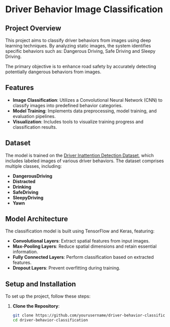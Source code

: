 # Driver Behavior Image Classification

## Project Overview

This project aims to classify driver behaviors from images using deep learning techniques. By analyzing static images, the system identifies specific behaviors such as: Dangerous Driving, Safe Driving and Sleepy Driving.

The primary objective is to enhance road safety by accurately detecting potentially dangerous behaviors from images.

## Features

- **Image Classification**: Utilizes a Convolutional Neural Network (CNN) to classify images into predefined behavior categories.
- **Model Training**: Implements data preprocessing, model training, and evaluation pipelines.
- **Visualization**: Includes tools to visualize training progress and classification results.

## Dataset

The model is trained on the [Driver Inattention Detection Dataset](https://www.kaggle.com/datasets/zeyad1mashhour/driver-inattention-detection-dataset), which includes labeled images of various driver behaviors. The dataset comprises multiple classes, including:

- **DangerousDriving**
- **Distracted**
- **Drinking**
- **SafeDriving**
- **SleepyDriving**
- **Yawn**

## Model Architecture

The classification model is built using TensorFlow and Keras, featuring:

- **Convolutional Layers**: Extract spatial features from input images.
- **Max-Pooling Layers**: Reduce spatial dimensions and retain essential information.
- **Fully Connected Layers**: Perform classification based on extracted features.
- **Dropout Layers**: Prevent overfitting during training.

## Setup and Installation

To set up the project, follow these steps:

1. **Clone the Repository**:

   ```bash
   git clone https://github.com/yourusername/driver-behavior-classification.git
   cd driver-behavior-classification
